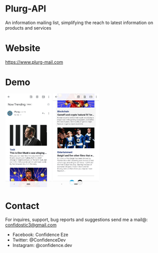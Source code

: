 # Plurg-API

An information mailing list, simplifying the reach to latest information on products and services

# Website

<a href="https://www.plurg-mail.com">https://www.plurg-mail.com</a>

# Demo

<p float="left">
<img src="https://github.com/ConfidenceDev/Plurg/blob/main/screenshots/one.png?raw=true" width="148">
<img src="https://github.com/ConfidenceDev/Plurg/blob/main/screenshots/two.png?raw=true" width="148">
</p>

# Contact

For inquires, support, bug reports and suggestions send me a mail@: confidostic3@gmail.com

- Facebook: Confidence Eze
- Twitter: @ConfidenceDev
- Instagram: @confidence.dev
